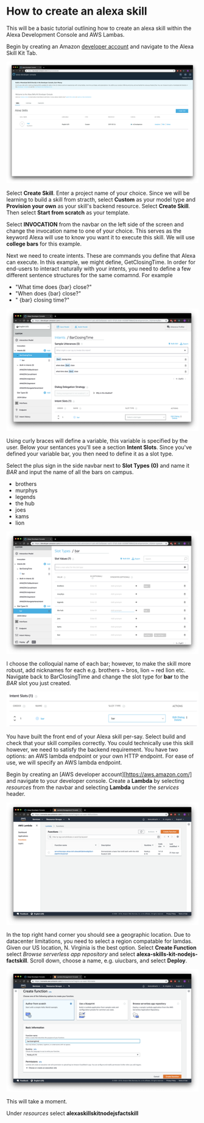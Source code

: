 # How to create an alexa skill



This will be a basic tutorial outlining how to create an alexa skill within the Alexa Development Console and AWS Lambas. 

Begin by creating an Amazon [developer account][l1] and navigate to the Alexa Skill Kit Tab. 

![alt text][img1]

Select **Create Skill**. Enter a project name of your choice. Since we will be learning to build a skill from stracth, select **Custom** as your model type and **Provision your own** as your skill's backend resource. Select **Create Skill**. Then select **Start from scratch** as your template. 

Select **INVOCATION** from the navbar on the left side of the screen and change the invocation name to one of your choice. This serves as the keyword Alexa will use to know you want it to execute this skill. We will use **college bars** for this example. 


Next we need to create intents. These are commands you define that Alexa can execute. In this example, we might define, GetClosingTime. In order for end-users to interact naturally with your intents, you need to define a few different sentence structures for the same comamnd. For example
* "What time does \{bar\} close?"
* "When does  \{bar\} close?"
* " \{bar\} closing time?"

![alt text][img2]

Using curly braces will define a variable, this variable is specified by the user. Below your sentances you'll see a section **Intent Slots**. Since you've defined your variable bar, you then need to define it as a slot type. 

Select the plus sign in the side navbar next to **Slot Types (0)** and name it *BAR* and input the name of all the bars on campus. 
* brothers
* murphys
* legends
* the hub
* joes
* kams
* lion

![alt text][img3]

I choose the colloquial name of each bar; however, to make the skill more robust, add nicknames for each e.g. brothers ~ bros, lion ~ red lion etc. Navigate back to BarClosingTime and change the slot type for **bar** to the *BAR* slot you just created. 

![alt text][img4]

You have built the front end of your Alexa skill per-say. Select build and check that your skill compiles correctly. You could technically use this skill however, we need to satisfy the backend requirement. You have two options: an AWS lambda endpoint or your own HTTP endpoint. For ease of use, we will specify an AWS lambda endpoint. 

Begin by creating an [AWS developer account][https://aws.amazon.com/] and navigate to your developer console. Create a **Lambda** by selecting *resources* from the navbar and selecting **Lambda** under the *services* header. 

![alt text][img5]

In the top right hand corner you should see a geographic location. Due to datacenter limitations, you need to select a region compatable for lamdas. Given our US location, N. Virginia is the best option. Select **Create Function** select *Browse serverless app repository* and select **alexa-skills-kit-nodejs-factskill**. Scroll down, choose a name, e.g. uiucbars, and select **Deploy**.  

![alt text][img6]

This will take a moment.  

Under *resources* select **alexaskillskitnodejsfactskill** 



[l1]: <https://developer.amazon.com/home.html>
[img1]: <img/img1.png>
[img2]: <img/img2.png>
[img3]: <img/img3.png>
[img4]: <img/img4.png>
[img5]: <img/img5.png>
[img6]: <img/img6.png>


